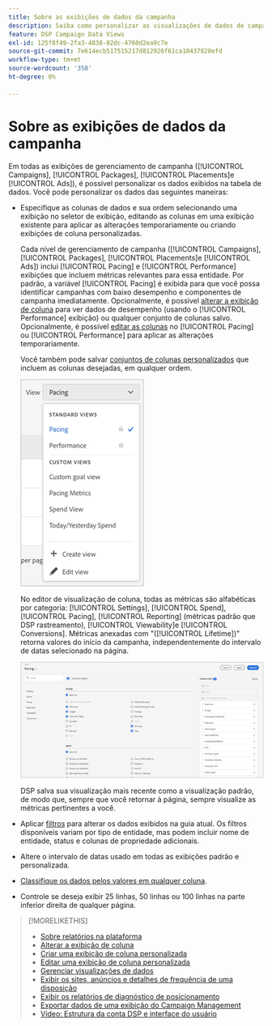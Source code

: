 ```yaml
---
title: Sobre as exibições de dados da campanha
description: Saiba como personalizar as visualizações de dados de campanhas, pacotes, disposições e anúncios.
feature: DSP Campaign Data Views
exl-id: 125f8f49-2fa3-4838-82dc-4760d2ea9c7e
source-git-commit: 7e614ecb517515217d812926f61ca10437820efd
workflow-type: tm+mt
source-wordcount: '358'
ht-degree: 0%

---
```


# Sobre as exibições de dados da campanha

Em todas as exibições de gerenciamento de campanha ([!UICONTROL Campaigns], [!UICONTROL Packages], [!UICONTROL Placements]e [!UICONTROL Ads]), é possível personalizar os dados exibidos na tabela de dados. Você pode personalizar os dados das seguintes maneiras:

* Especifique as colunas de dados e sua ordem selecionando uma exibição no seletor de exibição, editando as colunas em uma exibição existente para aplicar as alterações temporariamente ou criando exibições de coluna personalizadas.

   Cada nível de gerenciamento de campanha ([!UICONTROL Campaigns], [!UICONTROL Packages], [!UICONTROL Placements]e [!UICONTROL Ads]) inclui [!UICONTROL Pacing] e [!UICONTROL Performance] exibições que incluem métricas relevantes para essa entidade. Por padrão, a variável [!UICONTROL Pacing] é exibida para que você possa identificar campanhas com baixo desempenho e componentes de campanha imediatamente. Opcionalmente, é possível [alterar a exibição de coluna](column-view-change.md) para ver dados de desempenho (usando o [!UICONTROL Performance] exibição) ou qualquer conjunto de colunas salvo. Opcionalmente, é possível [editar as colunas](column-view-edit.md) no [!UICONTROL Pacing] ou [!UICONTROL Performance] para aplicar as alterações temporariamente.

   Você também pode salvar [conjuntos de colunas personalizados](column-view-create.md) que incluem as colunas desejadas, em qualquer ordem.

   ![seletor de exibição de coluna](/help/dsp/assets/column-view-selector.png)

   No editor de visualização de coluna, todas as métricas são alfabéticas por categoria: [!UICONTROL Settings], [!UICONTROL Spend], [!UICONTROL Pacing], [!UICONTROL Reporting] (métricas padrão que DSP rastreamento), [!UICONTROL Viewability]e [!UICONTROL Conversions]. Métricas anexadas com &quot;([!UICONTROL Lifetime])&quot; retorna valores do início da campanha, independentemente do intervalo de datas selecionado na página.

   ![editor de exibição de coluna](/help/dsp/assets/column-view-editor.png)

   DSP salva sua visualização mais recente como a visualização padrão, de modo que, sempre que você retornar à página, sempre visualize as métricas pertinentes a você.

* Aplicar [filtros](campaign-data-filter.md) para alterar os dados exibidos na guia atual. Os filtros disponíveis variam por tipo de entidade, mas podem incluir nome de entidade, status e colunas de propriedade adicionais.

* Altere o intervalo de datas usado em todas as exibições padrão e personalizada.

* [Classifique os dados pelos valores em qualquer coluna](campaign-data-sort.md).

* Controle se deseja exibir 25 linhas, 50 linhas ou 100 linhas na parte inferior direita de qualquer página.

>[!MORELIKETHIS]
>
>* [Sobre relatórios na plataforma](campaign-reports-about.md)
>* [Alterar a exibição de coluna](column-view-change.md)
>* [Criar uma exibição de coluna personalizada](column-view-create.md)
>* [Editar uma exibição de coluna personalizada](column-view-edit.md)
>* [Gerenciar visualizações de dados](campaign-data-visualization-manage.md)
>* [Exibir os sites, anúncios e detalhes de frequência de uma disposição](placement-details-view.md)
>* [Exibir os relatórios de diagnóstico de posicionamento](placement-diagnostics.md)
>* [Exportar dados de uma exibição do Campaign Management](campaign-export-data.md)
>* [Vídeo: Estrutura da conta DSP e interface do usuário](https://experienceleague.adobe.com/docs/advertising-learn/tutorials/dsp/ui.html)

